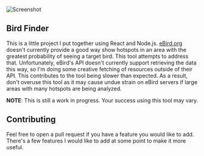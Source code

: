 ![Screenshot](./screenshot.png)

## Bird Finder
This is a little project I put together using React and Node.js. [eBird.org](ebird.org) doesn't currently provide a good way show hotspots in an area with the greatest probability of seeing a target bird. This tool attempts to address that. Unfortunately, eBird's API doesn't currently support retrieving the data this way, so I'm doing some creative fetching of resources outside of their API. This contributes to the tool being slower than expected. As a result, don't overuse this tool as it may cause undue strain on eBird servers if large areas with many hotspots are being analyzed. 

**NOTE**: This is still a work in progress. Your success using this tool may vary.

## Contributing
Feel free to open a pull request if you have a feature you would like to add. There's a few features I would like to add at some point to make it more useful.
